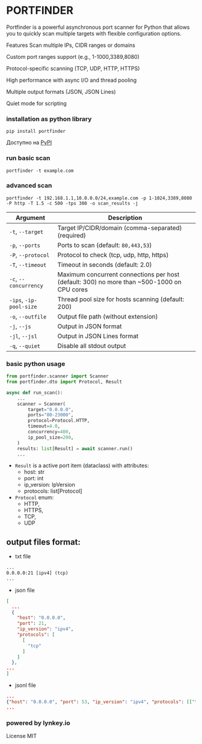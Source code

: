 # PORTFINDER


Portfinder is a powerful asynchronous port scanner for Python that allows you to quickly scan multiple targets with flexible configuration options.

Features
Scan multiple IPs, CIDR ranges or domains

Custom port ranges support (e.g., 1-1000,3389,8080)

Protocol-specific scanning (TCP, UDP, HTTP, HTTPS)

High performance with async I/O and thread pooling

Multiple output formats (JSON, JSON Lines)

Quiet mode for scripting


### installation as python library
```commandline
pip install portfinder
```
Доступно на [PyPI](https://pypi.org/project/portfinder/)


### run basic scan
```commandline
portfinder -t example.com
```

### advanced scan
```commandline
portfinder -t 192.168.1.1,10.0.0.0/24,example.com -p 1-1024,3389,8080 -P http -T 1.5 -c 500 -tps 300 -o scan_results -j
```

| Argument                | Description                                             |
|-------------------------|---------------------------------------------------------|
| `-t`, `--target`        | Target IP/CIDR/domain (comma-separated) (required)      |
| `-p`, `--ports`         | Ports to scan (default: `80,443,53`)                    |
| `-P`, `--protocol`      | Protocol to check (tcp, udp, http, https)               |
| `-T`, `--timeout`       | Timeout in seconds (default: 2.0)                       |
| `-c`, `--concurrency`   | Maximum concurrent connections per host (default: 300) no more than ~500-1000 on CPU cores |
| `-ips`, `-ip-pool-size` | Thread pool size for hosts scanning (default: 200)      |
| `-o`, `--outfile`       | Output file path (without extension)                    |
| `-j`, `--js`            | Output in JSON format                                   |
| `-jl`, `--jsl`          | Output in JSON Lines format                             |
| `-q`, `--quiet`         | Disable all stdout output                               |

### basic python usage

```python
from portfinder.scanner import Scanner
from portfinder.dto import Protocol, Result

async def run_scan():
    ...
    scanner = Scanner(
        target="0.0.0.0",
        ports="80-23000",
        protocol=Protocol.HTTP,
        timeout=4.0,
        concurrency=400,
        ip_pool_size=200,
    )
    results: list[Result] = await scanner.run()
    ...
```
* `Result` is a active port item (dataclass) with attributes:
  * host: str
  * port: int
  * ip_version: IpVersion
  * protocols: list[Protocol]
* `Protocol` enum:
   * HTTP,
   * HTTPS,
   * TCP,
   * UDP

## output files format:
* txt file
```txt
...
0.0.0.0:21 [ipv4] (tcp)
...
```
* json file
```json
[
  ...
  {
    "host": "0.0.0.0",
    "port": 21,
    "ip_version": "ipv4",
    "protocols": [
      [
        "tcp"
      ]
    ]
  },
...
]
```
* jsonl file
```json lines
...
{"host": "0.0.0.0", "port": 53, "ip_version": "ipv4", "protocols": [["tcp"]]}
...

```
### powered by lynkey.io
License
MIT


